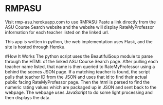 # RMPASU
Visit rmp-asu.herokuapp.com to use RMPASU
Paste a link directly from the ASU Course Search website and the website will display RateMyProfessor information for each teacher listed on the linked url.

This app is written in python, the web implementation uses Flask, and the site is hosted through Heroku.

#How It Works
The python script uses the BeautifulSoup module to parse through the HTML of the linked ASU Course Search page. After pulling each teacher name listed, that name is then queried to RateMyProfessor using a behind the scenes JSON page. If a matching teacher is found, the script pulls that teacher ID from the JSON and uses that id to find their actual public facing RateMyProfessor page. Then the html is parsed to find the numeric rating values which are packaged up in JSON and sent back to the webpage. The webpage uses JavaScript to do some light processing and then displays the data.
